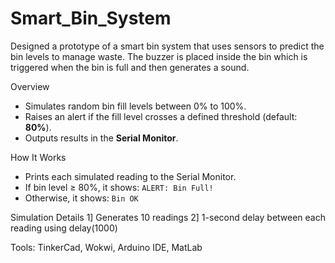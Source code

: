 # Smart_Bin_System
Designed a prototype of a smart bin system that uses sensors to predict the bin levels to manage waste. The buzzer is placed inside the bin which is triggered when the bin is full and then generates a sound.

Overview

- Simulates random bin fill levels between 0% to 100%.
- Raises an alert if the fill level crosses a defined threshold (default: **80%**).
- Outputs results in the **Serial Monitor**.

How It Works

- Prints each simulated reading to the Serial Monitor.
- If bin level ≥ 80%, it shows: `ALERT: Bin Full!`
- Otherwise, it shows: `Bin OK`

Simulation Details
1] Generates 10 readings
2] 1-second delay between each reading using delay(1000)

Tools:
TinkerCad,
Wokwi,
Arduino IDE,
MatLab

